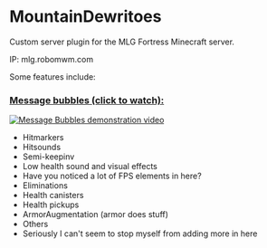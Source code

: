 # MountainDewritoes
Custom server plugin for the MLG Fortress Minecraft server.

IP: mlg.robomwm.com

Some features include:

### [Message bubbles (click to watch):](http://www.youtube.com/watch?v=UDQeqLJ3jik)

[![Message Bubbles demonstration video](http://img.youtube.com/vi/UDQeqLJ3jik/0.jpg)](http://www.youtube.com/watch?v=UDQeqLJ3jik)

- Hitmarkers
- Hitsounds
- Semi-keepinv
- Low health sound and visual effects
- Have you noticed a lot of FPS elements in here?
- Eliminations
- Health canisters
- Health pickups
- ArmorAugmentation (armor does stuff)
- Others
- Seriously I can't seem to stop myself from adding more in here
